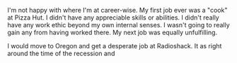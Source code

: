 I'm not happy with where I'm at career-wise. My first job ever was a "cook" at Pizza Hut. I didn't have any appreciable skills or abilities. I didn't really have any work ethic beyond my own internal senses. I wasn't going to really gain any from having worked there. My next job was equally unfulfilling.

I would move to Oregon and get a desperate job at Radioshack. It as right around the time of the recession and